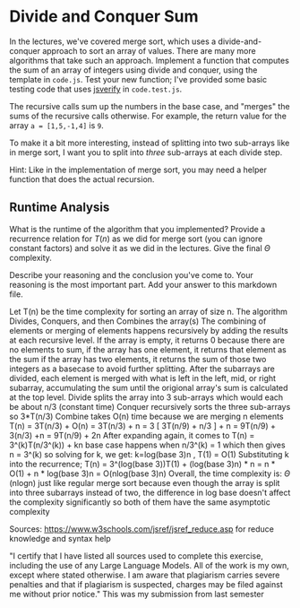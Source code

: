 # Divide and Conquer Sum

In the lectures, we've covered merge sort, which uses a divide-and-conquer
approach to sort an array of values. There are many more algorithms that take
such an approach. Implement a function that computes the sum of an array of
integers using divide and conquer, using the template in `code.js`. Test your
new function; I've provided some basic testing code that uses
[jsverify](https://jsverify.github.io/) in `code.test.js`.

The recursive calls sum up the numbers in the base case, and "merges" the sums
of the recursive calls otherwise. For example, the return value for the array `a
= [1,5,-1,4]` is `9`.

To make it a bit more interesting, instead of splitting into two sub-arrays like
in merge sort, I want you to split into *three* sub-arrays at each divide step.

Hint: Like in the implementation of merge sort, you may need a helper function
that does the actual recursion.

## Runtime Analysis

What is the runtime of the algorithm that you implemented? Provide a recurrence
relation for $T(n)$ as we did for merge sort (you can ignore constant factors)
and solve it as we did in the lectures. Give the final $\Theta$ complexity.

Describe your reasoning and the conclusion you've come to. Your reasoning is the
most important part. Add your answer to this markdown file.

Let T(n) be the time complexity for sorting an array of size n.
The algorithm Divides, Conquers, and then Combines the array(s)
The combining of elements or merging of elements happens recursively by adding the results
at each recursive level.
     If the array is empty, it returns 0 because there are no elements to sum,
     if the array has one element, it returns that element as the sum
     if the array has two elements, it returns the sum of those two integers as a basecase
     to avoid further splitting.
     After the subarrays are divided, each element is merged with what is left in the 
     left, mid, or right subarray, accumulating the sum until the origional array's sum
     is calculated at the top level.
Divide splits the array into 3 sub-arrays which would each be about n/3 (constant time)
Conquer recursively sorts the three sub-arrays so 3*T(n/3)
Combine takes O(n) time because we are merging n elements
T(n) = 3T(n/3) + O(n) = 3T(n/3) + n
     = 3 [ 3T(n/9) + n/3 ] + n
     = 9T(n/9) + 3(n/3) +n
     = 9T(n/9) + 2n
After expanding again, it comes to T(n) = 3^(k)T(n/3^(k)) + kn
base case happens when n/3^(k) = 1 which then gives n = 3^(k) so solving for k, we get:
  k=log(base 3)n , T(1) = O(1)
Substituting k into the recurrence;
  T(n) = 3^(log(base 3))T(1) + (log(base 3)n) * n
       = n * O(1) + n * log(base 3)n
       = O(nlog(base 3)n)
Overall, the time complexity is: $\Theta$ (nlogn) just like regular merge sort
because even though the array is split into three subarrays instead of two, the difference
in log base doesn't affect the complexity significantly so both of them have the same asymptotic 
complexity

Sources: https://www.w3schools.com/jsref/jsref_reduce.asp for reduce knowledge and syntax help

"I certify that I have listed all sources used to complete this exercise, including the use of any Large Language Models. All of the work is my own, except where stated otherwise. I am aware that plagiarism carries severe penalties and that if plagiarism is suspected, charges may be filed against me without prior notice." This was my submission from last semester
